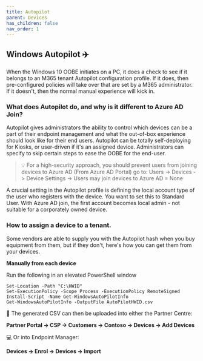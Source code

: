 ```yaml
---
title: Autopilot
parent: Devices
has_children: false
nav_order: 1
---
```


## Windows Autopilot ✈️

When the Windows 10 OOBE initiates on a PC, it does a check to see if it belongs to an M365 tenant Autopilot configuration profile. If it does, then pre-configured policies will take over that are set by a M365 administrator. If it doesn't, then the normal manual experience will kick in.

### What does Autopilot do, and why is it different to Azure AD Join?

Autopilot gives administrators the ability to control which devices can be a part of their endpoint management and what the out-of-box experience should look like for their end users. Autopilot can be totally self-deploying for Kiosks, or user-driven if it's an assigned device. Administrators can specify to skip certain steps to ease the OOBE for the end-user.

> 💡 For a high-security approach, you should prevent users from joining devices to Azure AD (From Azure AD Portal) go to: Users -> Devices -> Device Settings -> Users may join devices to Azure AD = None

A crucial setting in the Autopilot profile is defining the local account type of the user who registers with the device. You want to set this to Standard User. With Azure AD join, the first account becomes local admin - not suitable for a corporately owned device.

### How to assign a device to a tenant.

Some vendors are able to supply you with the Autopilot hash when you buy equipment from them, but if they don't, here's how you can get them from your devices.


**Manually from each device**

Run the following in an elevated PowerShell window

```New-Item -Type Directory -Path "C:\HWID"
Set-Location -Path "C:\HWID"
Set-ExecutionPolicy -Scope Process -ExecutionPolicy RemoteSigned
Install-Script -Name Get-WindowsAutoPilotInfo
Get-WindowsAutoPilotInfo -OutputFile AutoPilotHWID.csv
```
📔 The generated CSV can then be uploaded into either the Partner Centre:

**Partner Portal -> CSP -> Customers -> Contoso -> Devices -> Add Devices**

💻 Or into Endpoint Manager:

**Devices -> Enrol -> Devices -> Import**